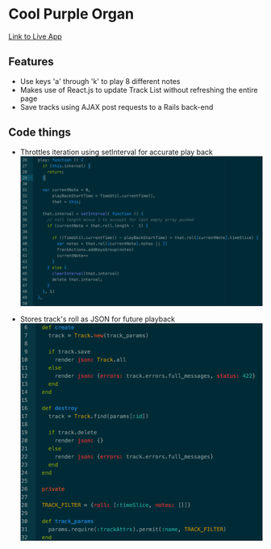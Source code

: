 # Cool Purple Organ

[Link to Live App][heroku]

[heroku]: http://www.coolpurpleorgan.xyz

## Features
 * Use keys 'a' through 'k' to play 8 different notes
 * Makes use of React.js to update Track List without refreshing the entire page
 * Save tracks using AJAX post requests to a Rails back-end

## Code things
 * Throttles iteration using setInterval for accurate play back
 ![alt tag](docs/screenshots/play.png)

 * Stores track's roll as JSON for future playback
 ![alt tag](docs/screenshots/controller.png)
